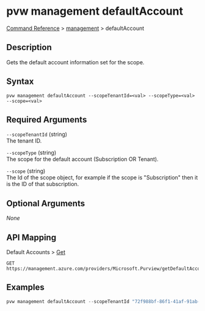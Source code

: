 # pvw management defaultAccount
[Command Reference](../../../README.md#command-reference) > [management](./main.md) > defaultAccount

## Description
Gets the default account information set for the scope.

## Syntax
```
pvw management defaultAccount --scopeTenantId=<val> --scopeType=<val> --scope=<val>
```

## Required Arguments
`--scopeTenantId` (string)  
The tenant ID.

`--scopeType` (string)  
The scope for the default account (Subscription OR Tenant).

`--scope` (string)  
The Id of the scope object, for example if the scope is "Subscription" then it is the ID of that subscription.

## Optional Arguments
*None*

## API Mapping
Default Accounts > [Get](https://docs.microsoft.com/en-us/rest/api/purview/default-accounts/get)
```
GET https://management.azure.com/providers/Microsoft.Purview/getDefaultAccount
```

## Examples
```powershell
pvw management defaultAccount --scopeTenantId "72f988bf-86f1-41af-91ab-2d7cd011db47" --scopeType "Subscription" --scope "2c334b6c-e556-40ac-a4c0-c0d1d2e08ca0"
```
